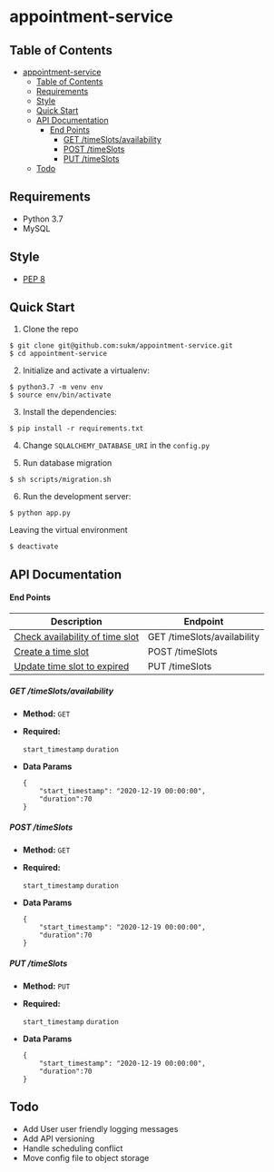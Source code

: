 # appointment-service

## Table of Contents

- [appointment-service](#appointment-service)
  - [Table of Contents](#table-of-contents)
  - [Requirements](#requirements)
  - [Style](#style)
  - [Quick Start](#quick-start)
  - [API Documentation](#api-documentation)
      - [End Points](#end-points)
        - [GET /timeSlots/availability](#get-timeslotsavailability)
        - [POST /timeSlots](#post-timeslots)
        - [PUT /timeSlots](#put-timeslots)
  - [Todo](#todo)

## Requirements

- Python 3.7
- MySQL
## Style

- [PEP 8](https://www.python.org/dev/peps/pep-0008/)

## Quick Start

1. Clone the repo

```
$ git clone git@github.com:sukm/appointment-service.git
$ cd appointment-service
```

2. Initialize and activate a virtualenv:

```
$ python3.7 -m venv env
$ source env/bin/activate
```

3. Install the dependencies:

```
$ pip install -r requirements.txt
```
4. Change `SQLALCHEMY_DATABASE_URI` in the `config.py`


5. Run database migration
```
$ sh scripts/migration.sh
```

6. Run the development server:

```
$ python app.py
```

Leaving the virtual environment

```
$ deactivate
```

## API Documentation

#### End Points

| Description                                                      | Endpoint                    |       
| -----------------------------------------------------------------| ----------------------------|
| [Check availability of time slot](#get-timeslotsavailability)    | GET /timeSlots/availability |
| [Create a time slot](##post-timeslots)                           | POST /timeSlots             |
| [Update time slot to expired](#put-timeslots)                    | PUT /timeSlots              |

##### GET /timeSlots/availability

- **Method:**
  `GET`

- **Required:**

  `start_timestamp`
  `duration` 

- **Data Params**

  ```
  {
      "start_timestamp": "2020-12-19 00:00:00",
      "duration":70
  }
  ```


##### POST /timeSlots

- **Method:**
  `GET`

- **Required:**

  `start_timestamp`
  `duration`

- **Data Params**

  ```
  {
      "start_timestamp": "2020-12-19 00:00:00",
      "duration":70
  }
  ```


##### PUT /timeSlots

- **Method:**
  `PUT`

- **Required:**

  `start_timestamp`
  `duration`

- **Data Params**

  ```
  {
      "start_timestamp": "2020-12-19 00:00:00",
      "duration":70
  }
  ```
  
## Todo 
- Add User user friendly logging messages
- Add API versioning
- Handle scheduling conflict
- Move config file to object storage
